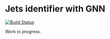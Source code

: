 Jets identifier with GNN
=============================

[![Build Status](https://travis-ci.com/Dario-Caf/GNN-particles-identifier.svg?branch=main)](https://travis-ci.com/Dario-Caf/GNN-particles-identifier)

Work in progress.
